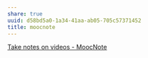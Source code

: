 ```yaml
---
share: true
uuid: d58bd5a0-1a34-41aa-ab05-705c57371452
title: moocnote
---
```

[Take notes on videos - MoocNote](https://moocnote.com/)